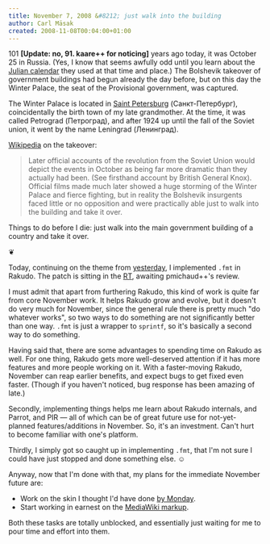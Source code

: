 ```yaml
---
title: November 7, 2008 &#8212; just walk into the building
author: Carl Mäsak
created: 2008-11-08T00:04:00+01:00
---
```

101 **[Update: no, 91. kaare++ for noticing]** years ago today, it was October 25 in Russia. (Yes, I know that seems awfully odd until you learn about the [Julian calendar](http://en.wikipedia.org/wiki/Julian_calendar) they used at that time and place.) The Bolshevik takeover of government buildings had begun already the day before, but on this day the Winter Palace, the seat of the Provisional government, was captured.

The Winter Palace is located in [Saint Petersburg](http://en.wikipedia.org/wiki/Saint_Petersburg) (Санкт-Петербург), coincidentally the birth town of my late grandmother. At the time, it was called Petrograd (Петроград), and after 1924 up until the fall of the Soviet union, it went by the name Leningrad (Ленинград).

[Wikipedia](http://en.wikipedia.org/wiki/October_Revolution) on the takeover:

<blockquote><div><p>Later official accounts of the revolution from the Soviet Union would depict the events in October as being far more dramatic than they actually had been. (See firsthand account by British General Knox). Official films made much later showed a huge storming of the Winter Palace and fierce fighting, but in reality the Bolshevik insurgents faced little or no opposition and were practically able just to walk into the building and take it over.</p></div></blockquote>

Things to do before I die: just walk into the main government building of a country and take it over.

<p class='separator'>&#10086;</p>

Today, continuing on the theme from [yesterday](http://strangelyconsistent.org/blog/november-6-2008-making-waves), I implemented `.fmt` in Rakudo. The patch is sitting in the [RT](http://rt.perl.org/rt3/Ticket/Display.html?id=60382), awaiting pmichaud++'s review.

I must admit that apart from furthering Rakudo, this kind of work is quite far from core November work. It helps Rakudo grow and evolve, but it doesn't do very much for November, since the general rule there is pretty much "do whatever works", so two ways to do something are not significantly better than one way. `.fmt` is just a wrapper to `sprintf`, so it's basically a second way to do something.

Having said that, there are some advantages to spending time on Rakudo as well. For one thing, Rakudo gets more well-deserved attention if it has more features and more people working on it. With a faster-moving Rakudo, November can reap earlier benefits, and expect bugs to get fixed even faster. (Though if you haven't noticed, bug response has been amazing of late.)

Secondly, implementing things helps me learn about Rakudo internals, and Parrot, and PIR — all of which can be of great future use for not-yet-planned features/additions in November. So, it's an investment. Can't hurt to become familiar with one's platform.

Thirdly, I simply got so caught up in implementing `.fmt`, that I'm not sure I could have just stopped and done something else. ☺

Anyway, now that I'm done with that, my plans for the immediate November future are:

- Work on the skin I thought I'd have done [by Monday](http://strangelyconsistent.org/blog/november-3-2008-today-is-skin-monday).
- Start working in earnest on the [MediaWiki markup](http://github.com/viklund/november/commits/mediawiki-markup).

Both these tasks are totally unblocked, and essentially just waiting for me to pour time and effort into them.


